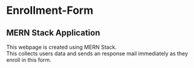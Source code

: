 # Enrollment-Form
## MERN Stack Application


This webpage is created using MERN Stack.  
This collects users data and sends an response mail immediately as they enroll in this form.
